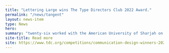 ```yaml
---
title: "Lettering Large wins The Type Directors Club 2022 Award."
permalink: "/news/tangent"
layout: news-item
type: News
hero:
summary: "twenty-six worked with the American University of Sharjah on the bilingual installation."
site-title: Read more
site: https://www.tdc.org/competitions/communication-design-winners-2022/?view=list#filters-section
---
```

